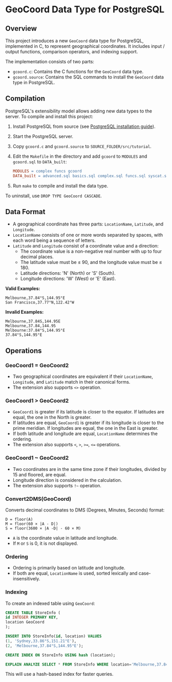 # GeoCoord Data Type for PostgreSQL

## Overview

This project introduces a new `GeoCoord` data type for PostgreSQL, implemented in C, to represent geographical coordinates. It includes input / output functions, comparison operators, and indexing support.

The implementation consists of two parts:
- `gcoord.c`: Contains the C functions for the `GeoCoord` data type.
- `gcoord.source`: Contains the SQL commands to install the `GeoCoord` data type in PostgreSQL.

## Compilation

PostgreSQL's extensibility model allows adding new data types to the server. To compile and install this project:

1. Install PostgreSQL from source (see [PostgreSQL installation guide](https://www.postgresql.org/docs/current/installation.html)).
2. Start the PostgreSQL server.
3. Copy `gcoord.c` and `gcoord.source` to `SOURCE_FOLDER/src/tutorial`.
4. Edit the `Makefile` in the directory and add `gcoord` to `MODULES` and `gcoord.sql` to `DATA_built`:

    ```makefile
    MODULES = complex funcs gcoord
    DATA_built = advanced.sql basics.sql complex.sql funcs.sql syscat.sql gcoord.sql
    ```

5. Run `make` to compile and install the data type.

To uninstall, use `DROP TYPE GeoCoord CASCADE`.

## Data Format

- A geographical coordinate has three parts: `LocationName`, `Latitude`, and `Longitude`.
- `LocationName` consists of one or more words separated by spaces, with each word being a sequence of letters.
- `Latitude` and `Longitude` consist of a coordinate value and a direction:
  - The coordinate value is a non-negative real number with up to four decimal places.
  - The latitude value must be ≤ 90, and the longitude value must be ≤ 180.
  - Latitude directions: 'N' (North) or 'S' (South).
  - Longitude directions: 'W' (West) or 'E' (East).

**Valid Examples:**
```
Melbourne,37.84°S,144.95°E
San Francisco,37.77°N,122.42°W
```

**Invalid Examples:**
```
Melbourne,37.84S,144.95E
Melbourne,37.84,144.95
Melbourne:37.84°S,144.95°E
37.84°S,144.95°E
```

## Operations

### GeoCoord1 = GeoCoord2

- Two geographical coordinates are equivalent if their `LocationName`, `Longitude`, and `Latitude` match in their canonical forms.
- The extension also supports `<>` operation.

### GeoCoord1 > GeoCoord2

- `GeoCoord1` is greater if its latitude is closer to the equator. If latitudes are equal, the one in the North is greater. 
- If latitudes are equal, `GeoCoord1` is greater if its longitude is closer to the prime meridian. If longitudes are equal, the one in the East is greater.
- If both latitude and longitude are equal, `LocationName` determines the ordering.
- The extension also supports `<`, `>`, `>=`, `<=` operations.

### GeoCoord1 ~ GeoCoord2

- Two coordinates are in the same time zone if their longitudes, divided by 15 and floored, are equal.
- Longitude direction is considered in the calculation.
- The extension also supports `!~` operation.

### Convert2DMS(GeoCoord)

Converts decimal coordinates to DMS (Degrees, Minutes, Seconds) format:

```
D = floor(A)
M = floor(60 × |A - D|)
S = floor(3600 × |A -D| - 60 × M)
```

- `A` is the coordinate value in latitude and longitude.
- If `M` or `S` is 0, it is not displayed.

### Ordering

- Ordering is primarily based on latitude and longitude.
- If both are equal, `LocationName` is used, sorted lexically and case-insensitively.

### Indexing

To create an indexed table using `GeoCoord`:

```sql
CREATE TABLE StoreInfo (
id INTEGER PRIMARY KEY,
location GeoCoord
);

INSERT INTO StoreInfo(id, location) VALUES
(1, 'Sydney,33.86°S,151.21°E'),
(2, 'Melbourne,37.84°S,144.95°E');

CREATE INDEX ON StoreInfo USING hash (location);

EXPLAIN ANALYZE SELECT * FROM StoreInfo WHERE location='Melbourne,37.84°S,144.95°E';
```

This will use a hash-based index for faster queries.